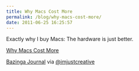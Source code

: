 ```yaml
---
title: Why Macs Cost More
permalink: /blog/why-macs-cost-more/
date: 2011-06-25 16:25:57
---
```


Exactly why I buy Macs: The hardware is just better.

[Why Macs Cost More](http://www.bazingajournal.com/2011-06-why-macs-cost-more.html?m=1)

[Bazinga Journal](http://bazingajournal.com/2011-06-why-macs-cost-more.html?m=1) via [@imjustcreative](http://twitter.com/imjustcreative)